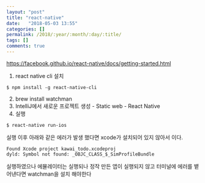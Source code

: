 ```yaml
---
layout: "post"
title: "react-native"
date:   "2018-05-03 13:55"
categories: []
permalink: /2018/:year/:month/:day/:title/
tags: []
comments: true
---
```

https://facebook.github.io/react-native/docs/getting-started.html

1. react native cli 설치  
```
$ npm install -g react-native-cli
```
2. brew install watchman
3. IntelliJ에서 새로운 프로젝트 생성 - Static web - React Native
4. 실행
```
$ react-native run-ios
```
실행 이후 아래와 같은 에러가 발생 했다면 xcode가 설치되어 있지 않아서 이다.  
```
Found Xcode project kawai_todo.xcodeproj
dyld: Symbol not found: _OBJC_CLASS_$_SimProfileBundle
```

실행하였으나 에뮬레이터는 실행되나 정작 만든 앱이 실행되지 않고 터미널에 에러를 뱉어낸다면 watchman을 설치 해야한다  
